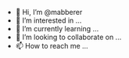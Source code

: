 - 👋 Hi, I’m @mabberer
- 👀 I’m interested in ...
- 🌱 I’m currently learning ...
- 💞️ I’m looking to collaborate on ...
- 📫 How to reach me ...

<!---
mabberer/mabberer is a ✨ special ✨ repository because its `README.md` (this file) appears on your GitHub profile.
You can click the Preview link to take a look at your changes.
--->
